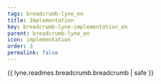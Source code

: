 ```yaml
---
tags: breadcrumb-lyne_en
title: Implementation
key: breadcrumb-lyne-implementation_en
parent: breadcrumb-lyne_en
icon: implementation
order: 3
permalink: false  
---
```

{{ lyne.readmes.breadcrumb.breadcrumb | safe }}


